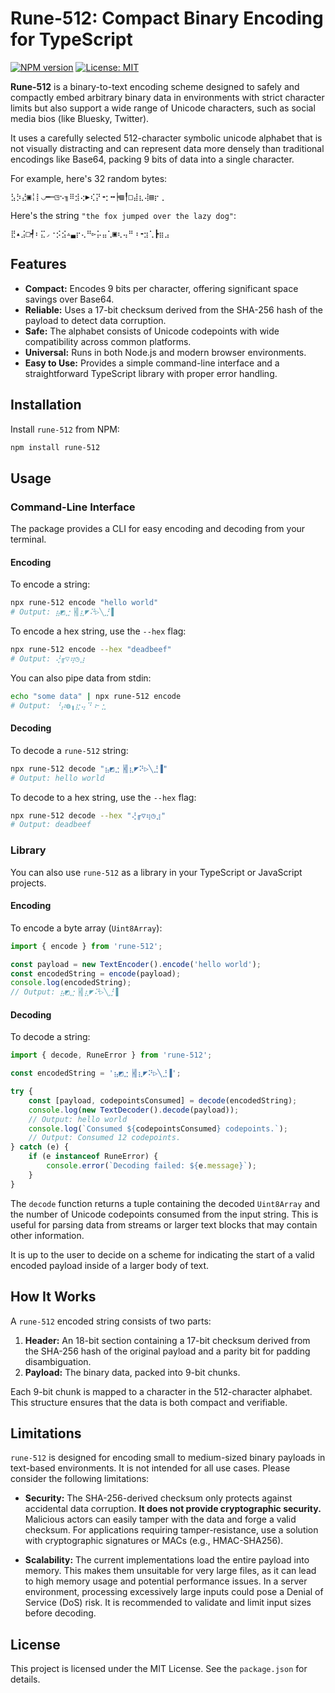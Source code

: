 # Rune-512: Compact Binary Encoding for TypeScript

[![NPM version](https://badge.fury.io/js/rune-512.svg)](https://badge.fury.io/js/rune-512)
[![License: MIT](https://img.shields.io/badge/License-MIT-yellow.svg)](https://opensource.org/licenses/MIT)

**Rune-512** is a binary-to-text encoding scheme designed to safely and compactly embed arbitrary binary data in environments with strict character limits but also support a wide range of Unicode characters, such as social media bios (like Bluesky, Twitter).

It uses a carefully selected 512-character symbolic unicode alphabet that is not visually distracting and can represent data more densely than traditional encodings like Base64, packing 9 bits of data into a single character.

For example, here's 32 random bytes:

```
⣣⡳⣜▣╎⡇◡━┉◳⠢╖⠿⣺⢔▶⢎⡝╺⡂╍╞▨╿□⣼⣆⢼▤⡖⢀
```

Here's the string `"the fox jumped over the lazy dog"`:

```
⣟▴⣨□┩⠆⣍◞⠐⡪⣪▵▃⡖⢄⠛▻⡥⣤⢁▣⢆⢤⠛⠰╺⣲⢁┣⣶⣠
```

## Features

- **Compact:** Encodes 9 bits per character, offering significant space savings over Base64.
- **Reliable:** Uses a 17-bit checksum derived from the SHA-256 hash of the payload to detect data corruption.
- **Safe:** The alphabet consists of Unicode codepoints with wide compatibility across common platforms.
- **Universal:** Runs in both Node.js and modern browser environments.
- **Easy to Use:** Provides a simple command-line interface and a straightforward TypeScript library with proper error handling.

## Installation

Install `rune-512` from NPM:

```bash
npm install rune-512
```

## Usage

### Command-Line Interface

The package provides a CLI for easy encoding and decoding from your terminal.

#### Encoding

To encode a string:
```bash
npx rune-512 encode "hello world"
# Output: ⣦◩⣐▕╣⣆◤⠝▷╲⣘▐
```

To encode a hex string, use the `--hex` flag:
```bash
npx rune-512 encode --hex "deadbeef"
# Output: ⢜╓▽⢶◷⣰
```

You can also pipe data from stdin:
```bash
echo "some data" | npx rune-512 encode
# Output: ⠘⡴◍╻⣖⢤⠙⠰╴⣂
```

#### Decoding

To decode a `rune-512` string:
```bash
npx rune-512 decode "⣦◩⣐▕╣⣆◤⠝▷╲⣘▐"
# Output: hello world
```

To decode to a hex string, use the `--hex` flag:
```bash
npx rune-512 decode --hex "⢜╓▽⢶◷⣰"
# Output: deadbeef
```

### Library

You can also use `rune-512` as a library in your TypeScript or JavaScript projects.

#### Encoding

To encode a byte array (`Uint8Array`):

```typescript
import { encode } from 'rune-512';

const payload = new TextEncoder().encode('hello world');
const encodedString = encode(payload);
console.log(encodedString);
// Output: ⣦◩⣐▕╣⣆◤⠝▷╲⣘▐
```

#### Decoding

To decode a string:

```typescript
import { decode, RuneError } from 'rune-512';

const encodedString = '⣦◩⣐▕╣⣆◤⠝▷╲⣘▐';

try {
    const [payload, codepointsConsumed] = decode(encodedString);
    console.log(new TextDecoder().decode(payload));
    // Output: hello world
    console.log(`Consumed ${codepointsConsumed} codepoints.`);
    // Output: Consumed 12 codepoints.
} catch (e) {
    if (e instanceof RuneError) {
        console.error(`Decoding failed: ${e.message}`);
    }
}
```

The `decode` function returns a tuple containing the decoded `Uint8Array` and the number of Unicode codepoints consumed from the input string. This is useful for parsing data from streams or larger text blocks that may contain other information.

It is up to the user to decide on a scheme for indicating the start of a valid encoded payload inside of a larger body of text.

## How It Works

A `rune-512` encoded string consists of two parts:

1.  **Header:** An 18-bit section containing a 17-bit checksum derived from the SHA-256 hash of the original payload and a parity bit for padding disambiguation.
2.  **Payload:** The binary data, packed into 9-bit chunks.

Each 9-bit chunk is mapped to a character in the 512-character alphabet. This structure ensures that the data is both compact and verifiable.

## Limitations

`rune-512` is designed for encoding small to medium-sized binary payloads in text-based environments. It is not intended for all use cases. Please consider the following limitations:

*   **Security:** The SHA-256-derived checksum only protects against accidental data corruption. **It does not provide cryptographic security.** Malicious actors can easily tamper with the data and forge a valid checksum. For applications requiring tamper-resistance, use a solution with cryptographic signatures or MACs (e.g., HMAC-SHA256).

*   **Scalability:** The current implementations load the entire payload into memory. This makes them unsuitable for very large files, as it can lead to high memory usage and potential performance issues. In a server environment, processing excessively large inputs could pose a Denial of Service (DoS) risk. It is recommended to validate and limit input sizes before decoding.

## License

This project is licensed under the MIT License. See the `package.json` for details.
